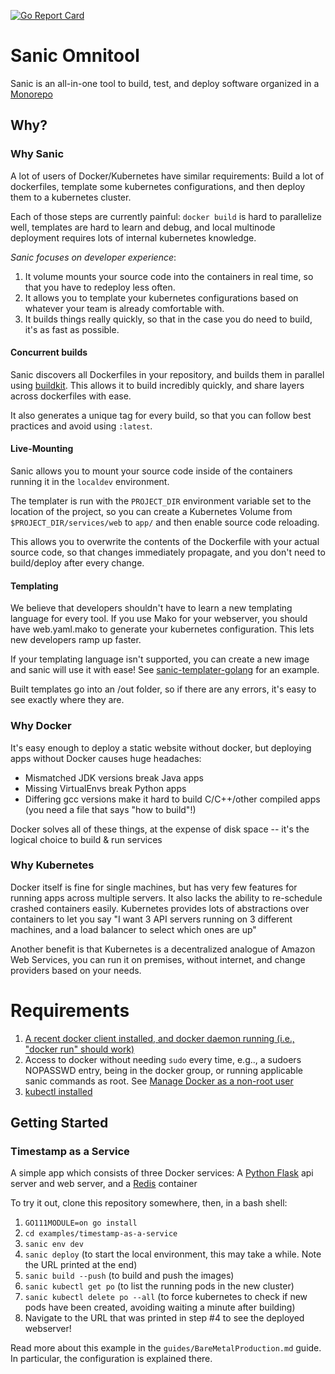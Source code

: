 [![Go Report Card](https://goreportcard.com/badge/github.com/distributed-containers-inc/sanic)](https://goreportcard.com/report/github.com/distributed-containers-inc/sanic)

# Sanic Omnitool

Sanic is an all-in-one tool to build, test, and deploy software organized in a [Monorepo](https://en.wikipedia.org/wiki/Monorepo)

## Why?

### Why Sanic
A lot of users of Docker/Kubernetes have similar requirements: Build a lot of dockerfiles, template some kubernetes configurations, and then deploy them to a kubernetes cluster.

Each of those steps are currently painful: `docker build` is hard to parallelize well, templates are hard to learn and debug, and local multinode deployment requires lots of internal kubernetes knowledge. 

*Sanic focuses on developer experience*:
1. It volume mounts your source code into the containers in real time, so that you have to redeploy less often.
2. It allows you to template your kubernetes configurations based on whatever your team is already comfortable with.
3. It builds things really quickly, so that in the case you do need to build, it's as fast as possible.

#### Concurrent builds
Sanic discovers all Dockerfiles in your repository, and builds them in parallel using [buildkit](https://github.com/moby/buildkit).  This allows it to build incredibly quickly, and share layers across dockerfiles with ease.

It also generates a unique tag for every build, so that you can follow best practices and avoid using `:latest`.


#### Live-Mounting
Sanic allows you to mount your source code inside of the containers running it in the `localdev` environment.

The templater is run with the `PROJECT_DIR` environment variable set to the location of the project, so you can create a Kubernetes Volume from `$PROJECT_DIR/services/web` to `app/` and then enable source code reloading.

This allows you to overwrite the contents of the Dockerfile with your actual source code, so that changes immediately propagate, and you don't need to build/deploy after every change.


#### Templating
We believe that developers shouldn't have to learn a new templating language for every tool.  If you use Mako for your webserver, you should have web.yaml.mako to generate your kubernetes configuration.  This lets new developers ramp up faster.

If your templating language isn't supported, you can create a new image and sanic will use it with ease! See [sanic-templater-golang](https://github.com/distributed-containers-inc/sanic-templater-golang) for an example.

Built templates go into an /out folder, so if there are any errors, it's easy to see exactly where they are.

### Why Docker
It's easy enough to deploy a static website without docker, but deploying apps without Docker causes huge headaches:
- Mismatched JDK versions break Java apps
- Missing VirtualEnvs break Python apps
- Differing gcc versions make it hard to build C/C++/other compiled apps (you need a file that says "how to build"!)

Docker solves all of these things, at the expense of disk space -- it's the logical choice to build & run services

### Why Kubernetes
Docker itself is fine for single machines, but has very few features for running apps across multiple servers. It also lacks the ability to re-schedule crashed containers easily.  Kubernetes provides lots of abstractions over containers to let you say "I want 3 API servers running on 3 different machines, and a load balancer to select which ones are up"

Another benefit is that Kubernetes is a decentralized analogue of Amazon Web Services, you can run it on premises, without internet, and change providers based on your needs.

# Requirements

1. [A recent docker client installed, and docker daemon running (i.e., "docker run" should work)](https://docs.docker.com/install/)
2. Access to docker without needing `sudo` every time, e.g.., a sudoers NOPASSWD entry, being in the docker group, or running applicable sanic commands as root.  See [Manage Docker as a non-root user](https://docs.docker.com/install/linux/linux-postinstall/#manage-docker-as-a-non-root-user)
3. [kubectl installed](https://kubernetes.io/docs/tasks/tools/install-kubectl/)
## Getting Started

### Timestamp as a Service
A simple app which consists of three Docker services: A [Python Flask](http://flask.pocoo.org/) api server and web server, and a [Redis](https://redis.io/) container

To try it out, clone this repository somewhere, then, in a bash shell:
1. `GO111MODULE=on go install`
2. `cd examples/timestamp-as-a-service`
3. `sanic env dev`
4. `sanic deploy` (to start the local environment, this may take a while. Note the URL printed at the end)
5. `sanic build --push` (to build and push the images)
6. `sanic kubectl get po` (to list the running pods in the new cluster)
7. `sanic kubectl delete po --all` (to force kubernetes to check if new pods have been created, avoiding waiting a minute after building)
8. Navigate to the URL that was printed in step #4 to see the deployed webserver!

Read more about this example in the `guides/BareMetalProduction.md` guide.  In particular, the configuration is explained there.

